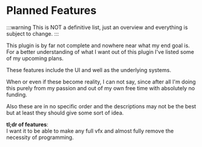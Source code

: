 # Planned Features

:::warning
This is NOT a definitive list, just an overview and everything is subject to change.
:::

This plugin is by far not complete and nowhere near what my end goal is. For a better understanding of what I want out of this plugin I've listed some of my upcoming plans.

These features include the UI and well as the underlying systems.

When or even if these become reality, I can not say, since after all I'm doing this purely from my passion and out of my own free time with absolutely no funding.

Also these are in no specific order and the descriptions may not be the best but at least they should give some sort of idea.
<br/>

**tl;dr of features**:<br/>
I want it to be able to make any full vfx and almost fully remove the necessity of programming.
